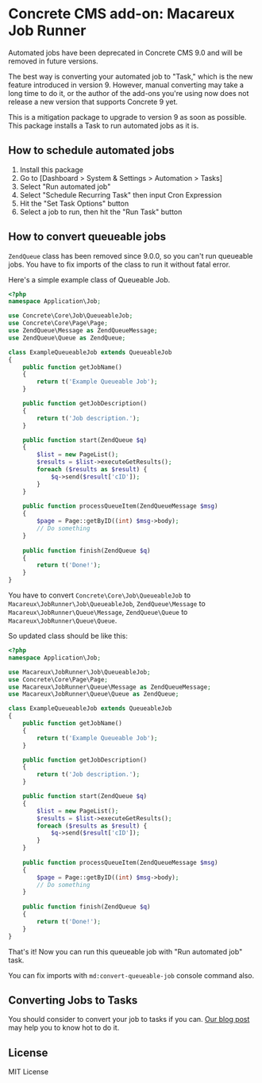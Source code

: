 # Concrete CMS add-on: Macareux Job Runner

Automated jobs have been deprecated in Concrete CMS 9.0 and 
will be removed in future versions.

The best way is converting your automated job to "Task," 
which is the new feature introduced in version 9. However, 
manual converting may take a long time to do it, or the 
author of the add-ons you're using now does not release a 
new version that supports Concrete 9 yet.

This is a mitigation package to upgrade to version 9 as soon 
as possible. 
This package installs a Task to run automated jobs as it is.

## How to schedule automated jobs

1. Install this package
2. Go to [Dashboard > System & Settings > Automation > Tasks]
3. Select "Run automated job"
4. Select "Schedule Recurring Task" then input Cron Expression
5. Hit the "Set Task Options" button
6. Select a job to run, then hit the "Run Task" button

## How to convert queueable jobs

`ZendQueue` class has been removed since 9.0.0, so you
can't run queueable jobs. You have to fix imports of the 
class to run it without fatal error.

Here's a simple example class of Queueable Job.

```php
<?php
namespace Application\Job;

use Concrete\Core\Job\QueueableJob;
use Concrete\Core\Page\Page;
use ZendQueue\Message as ZendQueueMessage;
use ZendQueue\Queue as ZendQueue;

class ExampleQueueableJob extends QueueableJob
{
    public function getJobName()
    {
        return t('Example Queueable Job');
    }

    public function getJobDescription()
    {
        return t('Job description.');
    }

    public function start(ZendQueue $q)
    {
        $list = new PageList();
        $results = $list->executeGetResults();
        foreach ($results as $result) {
            $q->send($result['cID']);
        }
    }
    
    public function processQueueItem(ZendQueueMessage $msg)
    {
        $page = Page::getByID((int) $msg->body);
        // Do something
    }
    
    public function finish(ZendQueue $q)
    {
        return t('Done!');
    }
}
```

You have to convert `Concrete\Core\Job\QueueableJob` to 
`Macareux\JobRunner\Job\QueueableJob`, `ZendQueue\Message`
to `Macareux\JobRunner\Queue\Message`, `ZendQueue\Queue` 
to `Macareux\JobRunner\Queue\Queue`.

So updated class should be like this:

```php
<?php
namespace Application\Job;

use Macareux\JobRunner\Job\QueueableJob;
use Concrete\Core\Page\Page;
use Macareux\JobRunner\Queue\Message as ZendQueueMessage;
use Macareux\JobRunner\Queue\Queue as ZendQueue;

class ExampleQueueableJob extends QueueableJob
{
    public function getJobName()
    {
        return t('Example Queueable Job');
    }

    public function getJobDescription()
    {
        return t('Job description.');
    }

    public function start(ZendQueue $q)
    {
        $list = new PageList();
        $results = $list->executeGetResults();
        foreach ($results as $result) {
            $q->send($result['cID']);
        }
    }
    
    public function processQueueItem(ZendQueueMessage $msg)
    {
        $page = Page::getByID((int) $msg->body);
        // Do something
    }
    
    public function finish(ZendQueue $q)
    {
        return t('Done!');
    }
}
```

That's it! Now you can run this queueable job with 
"Run automated job" task.

You can fix imports with `md:convert-queueable-job` console 
command also.

## Converting Jobs to Tasks

You should consider to convert your job to tasks if you can.
[Our blog post](https://macareux.co.jp/blog/converting-jobs-tasks) may help you to know hot to do it.

## License

MIT License
